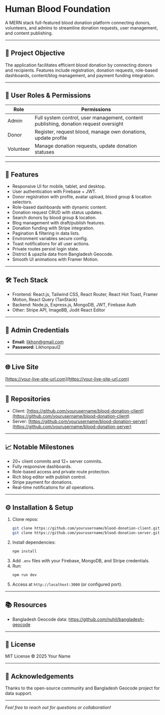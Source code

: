 # Human Blood Foundation

A MERN stack full-featured blood donation platform connecting donors, volunteers, and admins to streamline donation requests, user management, and content publishing.

---

## 📝 Project Objective

The application facilitates efficient blood donation by connecting donors and recipients. Features include registration, donation requests, role-based dashboards, content/blog management, and payment funding integration.

---

## 👤 User Roles & Permissions

| Role     | Permissions                                    |
| -------- | ---------------------------------------------- |
| Admin    | Full system control, user management, content publishing, donation request oversight |
| Donor    | Register, request blood, manage own donations, update profile |
| Volunteer| Manage donation requests, update donation statuses |

---

## 🚀 Features

- Responsive UI for mobile, tablet, and desktop.
- User authentication with Firebase + JWT.
- Donor registration with profile, avatar upload, blood group & location selectors.
- Role-based dashboards with dynamic content.
- Donation request CRUD with status updates.
- Search donors by blood group & location.
- Blog management with draft/publish features.
- Donation funding with Stripe integration.
- Pagination & filtering in data lists.
- Environment variables secure config.
- Toast notifications for all user actions.
- Private routes persist login state.
- District & upazila data from Bangladesh Geocode.
- Smooth UI animations with Framer Motion.

---

## 🛠 Tech Stack

- Frontend: React.js, Tailwind CSS, React Router, React Hot Toast, Framer Motion, React Query (TanStack)
- Backend: Node.js, Express.js, MongoDB, JWT, Firebase Auth
- Other: Stripe API, ImageBB, Jodit React Editor

---

## 🔐 Admin Credentials

- **Email:** likhon@gmail.com  
- **Password:** Likhonpaul2  

---

## 🌐 Live Site

[https://your-live-site-url.com](https://your-live-site-url.com)

---

## 📂 Repositories

- Client: [https://github.com/yourusername/blood-donation-client](https://github.com/yourusername/blood-donation-client)  
- Server: [https://github.com/yourusername/blood-donation-server](https://github.com/yourusername/blood-donation-server)  

---

## 📈 Notable Milestones

- 20+ client commits and 12+ server commits.
- Fully responsive dashboards.
- Role-based access and private route protection.
- Rich blog editor with publish control.
- Stripe payment for donations.
- Real-time notifications for all operations.

---

## ⚙️ Installation & Setup

1. Clone repos:
    ```bash
    git clone https://github.com/yourusername/blood-donation-client.git
    git clone https://github.com/yourusername/blood-donation-server.git
    ```
2. Install dependencies:
    ```bash
    npm install
    ```
3. Add `.env` files with your Firebase, MongoDB, and Stripe credentials.
4. Run:
    ```bash
    npm run dev
    ```
5. Access at `http://localhost:3000` (or configured port).

---

## 📚 Resources

- Bangladesh Geocode data: https://github.com/nuhil/bangladesh-geocode

---

## 📜 License

MIT License © 2025 Your Name

---

## 🙏 Acknowledgements

Thanks to the open-source community and Bangladesh Geocode project for data support.

---

*Feel free to reach out for questions or collaboration!*

